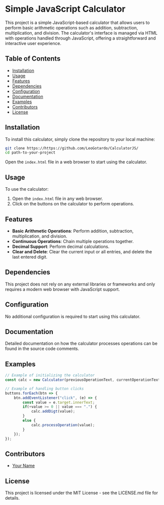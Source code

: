 # Simple JavaScript Calculator

This project is a simple JavaScript-based calculator that allows users to perform basic arithmetic operations such as addition, subtraction, multiplication, and division. The calculator's interface is managed via HTML with operations handled through JavaScript, offering a straightforward and interactive user experience.

## Table of Contents

- [Installation](#installation)
- [Usage](#usage)
- [Features](#features)
- [Dependencies](#dependencies)
- [Configuration](#configuration)
- [Documentation](#documentation)
- [Examples](#examples)
- [Contributors](#contributors)
- [License](#license)

## Installation

To install this calculator, simply clone the repository to your local machine:

```bash
git clone https://https://github.com/LeoGotardo/CalculatorJS/
cd path-to-your-project
```

Open the `index.html` file in a web browser to start using the calculator.

## Usage

To use the calculator:

1. Open the `index.html` file in any web browser.
2. Click on the buttons on the calculator to perform operations.

## Features

- **Basic Arithmetic Operations**: Perform addition, subtraction, multiplication, and division.
- **Continuous Operations**: Chain multiple operations together.
- **Decimal Support**: Perform decimal calculations.
- **Clear and Delete**: Clear the current input or all entries, and delete the last entered digit.

## Dependencies

This project does not rely on any external libraries or frameworks and only requires a modern web browser with JavaScript support.

## Configuration

No additional configuration is required to start using this calculator.

## Documentation

Detailed documentation on how the calculator processes operations can be found in the source code comments.

## Examples

```javascript
// Example of initializing the calculator
const calc = new Calculator(previousOperationText, currentOperationText);

// Example of handling button clicks
buttons.forEach(btn => {
    btn.addEventListener("click", (e) => {
        const value = e.target.innerText;
        if(+value >= 0 || value === ".") {
            calc.addDigt(value);
        }
        else {
            calc.processOperation(value);
        }
    });
});
```

## Contributors

- [Your Name](https://your-profile-url.com)

## License

This project is licensed under the MIT License - see the LICENSE.md file for details.
